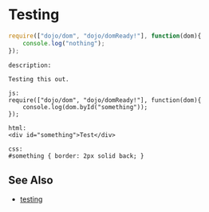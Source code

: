 # Testing #

```js
require(["dojo/dom", "dojo/domReady!"], function(dom){
	console.log("nothing");
});
```

```glass
description:

Testing this out.

js:
require(["dojo/dom", "dojo/domReady!"], function(dom){
	console.log(dom.byId("something"));
});

html:
<div id="something">Test</div>

css:
#something { border: 2px solid back; }
```

## See Also ##

* [testing](test)
